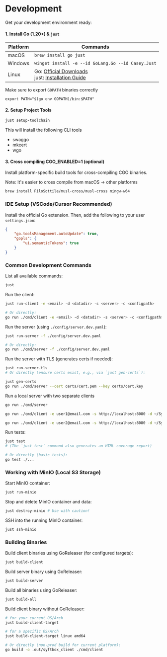 # Development

Get your development environment ready:

#### 1. Install Go (1.20+) & `just`

| Platform | Commands                                                                                                                                                 |
| -------- | -------------------------------------------------------------------------------------------------------------------------------------------------------- |
| macOS    | `brew install go just`                                                                                                                                   |
| Windows  | `winget install -e --id GoLang.Go --id Casey.Just`                                                                                                  |
| Linux    | Go: [Official Downloads](https://go.dev/dl/) <br> just: [Installation Guide](https://github.com/casey/just?tab=readme-ov-file#linux) |

Make sure to export `GOPATH` binaries correctly

```
export PATH="$(go env GOPATH)/bin:$PATH"
```

#### 2. Setup Project Tools

``` sh
just setup-toolchain
```

This will install the following CLI tools
- swaggo
- mkcert
- wgo

#### 3. Cross compiling CGO_ENABLED=1 (optional)

Install platform-specific build tools for cross-compiling CGO binaries.

Note: It's easier to cross compile from macOS -> other platforms

```sh
brew install FiloSottile/musl-cross/musl-cross mingw-w64
```

### IDE Setup (VSCode/Cursor Recommended)

Install the official Go extension. Then, add the following to your user `settings.json`:
```json
{
    "go.toolsManagement.autoUpdate": true,
    "gopls": {
        "ui.semanticTokens": true
    }
}
```

### Common Development Commands

List all available commands:
```sh
just
```

Run the client:
```sh
just run-client -e <email> -d <datadir> -s <server> -c <configpath>

# Or directly:
go run ./cmd/client -e <email> -d <datadir> -s <server> -c <configpath>
```

Run the server (using `./config/server.dev.yaml`):
```sh
just run-server -f ./config/server.dev.yaml

# Or directly:
go run ./cmd/server -f ./config/server.dev.yaml
```

Run the server with TLS (generates certs if needed):
```sh
just run-server-tls
# Or directly (ensure certs exist, e.g., via `just gen-certs`):

just gen-certs
go run ./cmd/server --cert certs/cert.pem --key certs/cert.key
```

Run a local server with two separate clients
```sh
go run ./cmd/server

go run ./cmd/client -e user1@email.com -s http://localhost:8080 -d ~/SyftBox.user1 -c ~/.syftbox/config.user1.json

go run ./cmd/client -e user2@email.com -s http://localhost:8080 -d ~/SyftBox.user2 -c ~/.syftbox/config.user2.json
```

Run tests:
```sh
just test
# (The `just test` command also generates an HTML coverage report)

# Or directly (basic tests):
go test ./...
```

### Working with MinIO (Local S3 Storage)

Start MinIO container:
```sh
just run-minio
```

Stop and delete MinIO container and data:
```sh
just destroy-minio # Use with caution!
```

SSH into the running MinIO container:
```sh
just ssh-minio
```

### Building Binaries

Build client binaries using GoReleaser (for configured targets):
```sh
just build-client
```

Build server binary using GoReleaser:
```sh
just build-server
```

Build all binaries using GoReleaser:
```sh
just build-all
```

Build client binary without GoReleaser:
```sh
# for your current OS/Arch
just build-client-target

# for a specific OS/Arch
just build-client-target linux amd64

# Or directly (non-prod build for current platform):
go build -o .out/syftbox_client ./cmd/client
```
